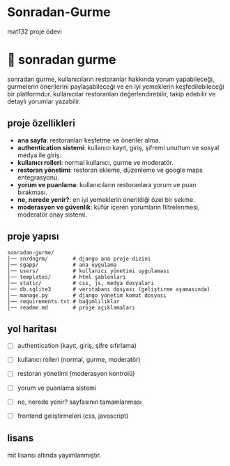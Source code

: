 # Sonradan-Gurme
mat132 proje ödevi

# 📌 sonradan gurme

sonradan gurme, kullanıcıların restoranlar hakkında yorum yapabileceği, gurmelerin önerilerini paylaşabileceği ve en iyi yemeklerin keşfedilebileceği bir platformdur. kullanıcılar restoranları değerlendirebilir, takip edebilir ve detaylı yorumlar yazabilir. 

## proje özellikleri
- **ana sayfa**: restoranları keşfetme ve öneriler alma.
- **authentication sistemi**: kullanıcı kayıt, giriş, şifremi unuttum ve sosyal medya ile giriş.
- **kullanıcı rolleri**: normal kullanıcı, gurme ve moderatör.
- **restoran yönetimi**: restoran ekleme, düzenleme ve google maps entegrasyonu.
- **yorum ve puanlama**: kullanıcıların restoranlara yorum ve puan bırakması.
- **ne, nerede yenir?**: en iyi yemeklerin önerildiği özel bir sekme.
- **moderasyon ve güvenlik**: küfür içeren yorumların filtrelenmesi, moderatör onay sistemi.

  

## proje yapısı
```
sonradan-gurme/
│── snrdngrm/        # django ana proje dizini
│── sgapp/           # ana uygulama
│── users/           # kullanıcı yönetimi uygulaması
│── templates/       # html şablonları
│── static/          # css, js, medya dosyaları
│── db.sqlite3       # veritabanı dosyası (geliştirme aşamasında)
│── manage.py        # django yönetim komut dosyası
│── requirements.txt # bağımlılıklar
│── readme.md        # proje açıklamaları
```

## yol haritası
- [ ] authentication (kayıt, giriş, şifre sıfırlama)
- [ ] kullanıcı rolleri (normal, gurme, moderatör)
- [ ] restoran yönetimi (moderasyon kontrolü)
- [ ] yorum ve puanlama sistemi
- [ ] ne, nerede yenir? sayfasının tamamlanması
- [ ] frontend geliştirmeleri (css, javascript)


## lisans
mit lisansı altında yayımlanmıştır.
